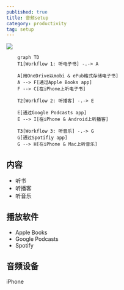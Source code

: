 ```yaml
---
published: true
title: 音频setup
category: productivity
tag: setup
---
```


![](https://i.imgur.com/YdN6PBf.png)

```mermaid
    graph TD
    T1[Workflow 1: 听电子书] -.-> A

    A[用OneDrive以mobi & ePub格式存储电子书]
    A --> F[通过Apple Books app]
    F --> C[在iPhone上听电子书]

    T2[Workflow 2: 听播客] -.-> E

    E[通过Google Podcasts app]
    E --> I[在iPhone & Android上听播客]

    T3[Workflow 3: 听音乐] -.-> G
    G[通过Spotifiy app]
    G --> H[在iPhone & Mac上听音乐]
```


## 内容
- 听书
- 听播客
- 听音乐

## 播放软件

- Apple Books
- Google Podcasts
- Spotify

## 音频设备

iPhone
